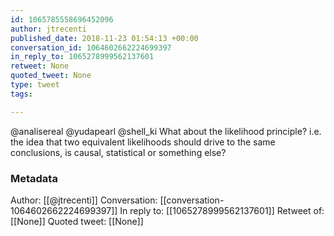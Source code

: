 ```yaml
---
id: 1065785558696452096
author: jtrecenti
published_date: 2018-11-23 01:54:13 +00:00
conversation_id: 1064602662224699397
in_reply_to: 1065278999562137601
retweet: None
quoted_tweet: None
type: tweet
tags:

---
```


@analisereal @yudapearl @shell_ki What about the likelihood principle? i.e. the idea that two equivalent likelihoods should drive to the same conclusions, is causal, statistical or something else?

### Metadata

Author: [[@jtrecenti]]
Conversation: [[conversation-1064602662224699397]]
In reply to: [[1065278999562137601]]
Retweet of: [[None]]
Quoted tweet: [[None]]
